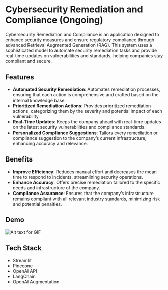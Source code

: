 # Cybersecurity Remediation and Compliance (Ongoing)

Cybersecurity Remediation and Compliance is an application designed to enhance security measures and ensure regulatory compliance through advanced Retrieval Augmented Generation (RAG). This system uses a sophisticated model to automate security remediation tasks and provide real-time updates on vulnerabilities and standards, helping companies stay compliant and secure.

## Features
- **Automated Security Remediation**: Automates remediation processes, ensuring that each action is comprehensive and crafted based on the internal knowledge base.
- **Prioritized Remediation Actions**: Provides prioritized remediation actions, categorizing them by the severity and potential impact of each vulnerability.
- **Real-Time Updates**: Keeps the company ahead with real-time updates on the latest security vulnerabilities and compliance standards.
- **Personalized Compliance Suggestions**: Tailors every remediation or compliance suggestion to the company’s current infrastructure, enhancing accuracy and relevance.

## Benefits
- **Improve Efficiency**: Reduces manual effort and decreases the mean time to respond to incidents, streamlining security operations.
- **Enhance Accuracy**: Offers precise remediation tailored to the specific needs and infrastructure of the company.
- **Compliance Assurance**: Ensures that the company’s infrastructure remains compliant with all relevant industry standards, minimizing risk and potential penalties.

## Demo
![Alt text for GIF](https://github.com/RitikaVerma7/GenerativeAI/blob/main/Cybersecurity%20Recommendation%20%26%20Compliance/2024-05-05%2022.08.38.gif)

## Tech Stack
- Streamlit
- Pinecone
- OpenAI API
- LangChain
- OpenAI Augmentation
